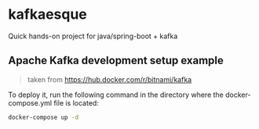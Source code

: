 # kafkaesque
Quick hands-on project for java/spring-boot + kafka 

## Apache Kafka development setup example

> taken from https://hub.docker.com/r/bitnami/kafka

To deploy it, run the following command in the directory where the docker-compose.yml file is located:

```sh
docker-compose up -d
```